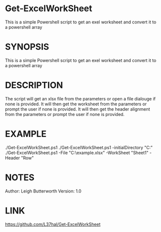 # Get-ExcelWorkSheet
This is a simple Powershell script to get an exel worksheet and convert it to a powershell array

# SYNOPSIS
This is a simple Powershell script to get an exel worksheet and convert it to a powershell array

# DESCRIPTION
The script will get an xlsx file from the parameters or open a file dialouge if none is provided.
It will then get the worksheet from the parameters or prompt the user if none is provided.
It will then get the header alignment from the parameters or prompt the user if none is provided.

# EXAMPLE
./Get-ExcelWorkSheet.ps1
./Get-ExcelWorkSheet.ps1 -initialDirectory "C:\"
./Get-ExcelWorkSheet.ps1 -File "C:\example.xlsx" -WorkSheet "Sheet1" -Header "Row"

# NOTES
  Author:   Leigh Butterworth
  Version:  1.0

# LINK
https://github.com/L37hal/Get-ExcelWorkSheet
